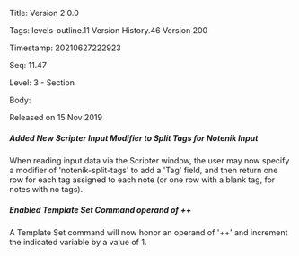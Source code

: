 Title:  Version 2.0.0

Tags:   levels-outline.11 Version History.46 Version 200

Timestamp: 20210627222923

Seq:    11.47

Level:  3 - Section

Body: 

Released on 15 Nov 2019
 
##### Added New Scripter Input Modifier to Split Tags for Notenik Input

When reading input data via the Scripter window, the user may now specify a modifier of 'notenik-split-tags' to add a 'Tag' field, and then return one row for each tag assigned to each note (or one row with a blank tag, for notes with no tags). 

 
##### Enabled Template Set Command operand of ++

A Template Set command will now honor an operand of '++' and increment the indicated variable by a value of 1.
